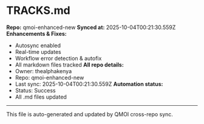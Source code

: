 # TRACKS.md

**Repo:** qmoi-enhanced-new
**Synced at:** 2025-10-04T00:21:30.559Z
**Enhancements & Fixes:**
- Autosync enabled
- Real-time updates
- Workflow error detection & autofix
- All markdown files tracked
**All repo details:**
- Owner: thealphakenya
- Repo: qmoi-enhanced-new
- Last sync: 2025-10-04T00:21:30.559Z
**Automation status:**
- Status: Success
- All .md files updated
---
This file is auto-generated and updated by QMOI cross-repo sync.
